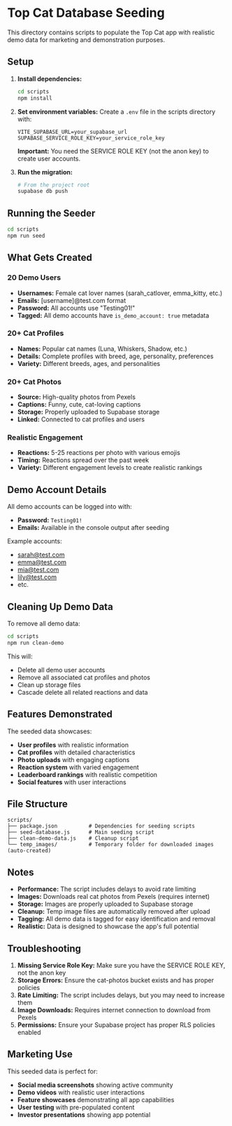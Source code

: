 # Top Cat Database Seeding

This directory contains scripts to populate the Top Cat app with realistic demo data for marketing and demonstration purposes.

## Setup

1. **Install dependencies:**
   ```bash
   cd scripts
   npm install
   ```

2. **Set environment variables:**
   Create a `.env` file in the scripts directory with:
   ```
   VITE_SUPABASE_URL=your_supabase_url
   SUPABASE_SERVICE_ROLE_KEY=your_service_role_key
   ```

   **Important:** You need the SERVICE ROLE KEY (not the anon key) to create user accounts.

3. **Run the migration:**
   ```bash
   # From the project root
   supabase db push
   ```

## Running the Seeder

```bash
cd scripts
npm run seed
```

## What Gets Created

### 20 Demo Users
- **Usernames:** Female cat lover names (sarah_catlover, emma_kitty, etc.)
- **Emails:** [username]@test.com format
- **Password:** All accounts use "Testing01!"
- **Tagged:** All demo accounts have `is_demo_account: true` metadata

### 20+ Cat Profiles
- **Names:** Popular cat names (Luna, Whiskers, Shadow, etc.)
- **Details:** Complete profiles with breed, age, personality, preferences
- **Variety:** Different breeds, ages, and personalities

### 20+ Cat Photos
- **Source:** High-quality photos from Pexels
- **Captions:** Funny, cute, cat-loving captions
- **Storage:** Properly uploaded to Supabase storage
- **Linked:** Connected to cat profiles and users

### Realistic Engagement
- **Reactions:** 5-25 reactions per photo with various emojis
- **Timing:** Reactions spread over the past week
- **Variety:** Different engagement levels to create realistic rankings

## Demo Account Details

All demo accounts can be logged into with:
- **Password:** `Testing01!`
- **Emails:** Available in the console output after seeding

Example accounts:
- sarah@test.com
- emma@test.com
- mia@test.com
- lily@test.com
- etc.

## Cleaning Up Demo Data

To remove all demo data:

```bash
cd scripts
npm run clean-demo
```

This will:
- Delete all demo user accounts
- Remove all associated cat profiles and photos
- Clean up storage files
- Cascade delete all related reactions and data

## Features Demonstrated

The seeded data showcases:
- **User profiles** with realistic information
- **Cat profiles** with detailed characteristics
- **Photo uploads** with engaging captions
- **Reaction system** with varied engagement
- **Leaderboard rankings** with realistic competition
- **Social features** with user interactions

## File Structure

```
scripts/
├── package.json          # Dependencies for seeding scripts
├── seed-database.js      # Main seeding script
├── clean-demo-data.js    # Cleanup script
└── temp_images/          # Temporary folder for downloaded images (auto-created)
```

## Notes

- **Performance:** The script includes delays to avoid rate limiting
- **Images:** Downloads real cat photos from Pexels (requires internet)
- **Storage:** Images are properly uploaded to Supabase storage
- **Cleanup:** Temp image files are automatically removed after upload
- **Tagging:** All demo data is tagged for easy identification and removal
- **Realistic:** Data is designed to showcase the app's full potential

## Troubleshooting

1. **Missing Service Role Key:** Make sure you have the SERVICE ROLE KEY, not the anon key
2. **Storage Errors:** Ensure the cat-photos bucket exists and has proper policies
3. **Rate Limiting:** The script includes delays, but you may need to increase them
4. **Image Downloads:** Requires internet connection to download from Pexels
5. **Permissions:** Ensure your Supabase project has proper RLS policies enabled

## Marketing Use

This seeded data is perfect for:
- **Social media screenshots** showing active community
- **Demo videos** with realistic user interactions
- **Feature showcases** demonstrating all app capabilities
- **User testing** with pre-populated content
- **Investor presentations** showing app potential